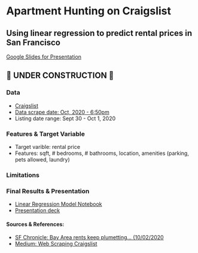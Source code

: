 # Apartment Hunting on Craigslist
## Using linear regression to predict rental prices in San Francisco

[Google Slides for Presentation](https://docs.google.com/presentation/d/1NhBDSsJ1JcOm26SGvjzqb9vzUKsGusGk8203bDzg8bY/edit#slide=id.g9baf0f3b3a_0_69)

## :construction: UNDER CONSTRUCTION :construction:

### Data
* [Craigslist](https://sfbay.craigslist.org/)
* [Data scrape date: Oct, 2020 - 6:50pm](https://github.com/scrapfishies/CL-housing-rent-predictions/blob/master/craigslist_scrape_sf.ipynb)
* Listing date range: Sept 30 - Oct 1, 2020

### Features & Target Variable
* Target varible: rental price
* Features: sqft, # bedrooms, # bathrooms, location, amenities (parking, pets allowed, laundry)

### Limitations

### Final Results & Presentation
* [Linear Regression Model Notebook](https://github.com/scrapfishies/CL-housing-rent-predictions/blob/master/linear_regression_model.ipynb)
* [Presentation deck](https://github.com/scrapfishies/CL-housing-rent-predictions/blob/master/predicting_apt_rentals_in_sf.pdf)

#### Sources & References: 
* [SF Chronicle: Bay Area rents keep plumetting... (10/02/2020](https://www.sfchronicle.com/bayarea/article/Bay-Area-rents-keep-plummeting-especially-in-15613722.php)
* [Medium: Web Scraping Craigslist](https://towardsdatascience.com/web-scraping-craigslist-a-complete-tutorial-c41cea4f4981)


